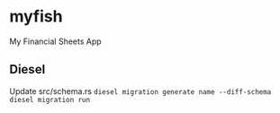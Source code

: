 # myfish
My Financial Sheets App


## Diesel
Update src/schema.rs
`diesel migration generate name --diff-schema`
`diesel migration run`